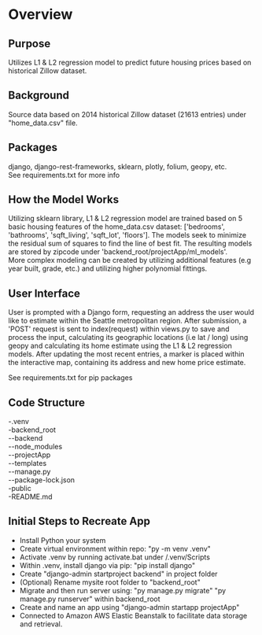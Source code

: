 # Overview
## Purpose
Utilizes L1 & L2 regression model to predict future housing prices based on historical Zillow dataset.
## Background
Source data based on 2014 historical Zillow dataset (21613 entries) under "home_data.csv" file.
## Packages
django, django-rest-frameworks, sklearn, plotly, folium, geopy, etc. <br>
See requirements.txt for more info


## How the Model Works
Utilizing sklearn library, L1 & L2 regression model are trained based on 5 basic housing features of the home_data.csv dataset: ['bedrooms', 'bathrooms', 'sqft_living', 'sqft_lot', 'floors']. The models seek to minimize the residual sum of squares to find the line of best fit. The resulting models are stored by zipcode under 'backend_root/projectApp/ml_models'. <br>
More complex modeling can be created by utilizing additional features (e.g year built, grade, etc.) and utilizing higher polynomial fittings. 

## User Interface 
User is prompted with a Django form, requesting an address the user would like to estimate within the Seattle metropolitan region. After submission, a 'POST' request is sent to index(request) within views.py to save and process the input, calculating its geographic locations (i.e lat / long) using geopy and calculating its home estimate using the L1 & L2 regression models. After updating the most recent entries, a marker is placed within the interactive map, containing its address and new home price estimate. 

See requirements.txt for pip packages
## Code Structure
-.venv<br>
-backend_root<br>
--backend<br>
--node_modules<br>
--projectApp<br>
--templates<br>
--manage.py<br>
--package-lock.json<br>
-public<br>
-README.md<br>

## Initial Steps to Recreate App 
- Install Python your system <br>
- Create virtual environment within repo: "py -m venv .venv" <br>
- Activate .venv by running activate.bat under /.venv/Scripts <br>
- Within .venv, install django via pip: "pip install django" <br>
- Create "django-admin startproject backend" in project folder <br>
- (Optional) Rename mysite root folder to "backend_root" <br>
- Migrate and then run server using: "py manage.py migrate" "py manage.py runserver" 
within backend_root<br>
- Create and name an app using "django-admin startapp projectApp"<br>
- Connected to Amazon AWS Elastic Beanstalk to facilitate data storage and retrieval.<br>